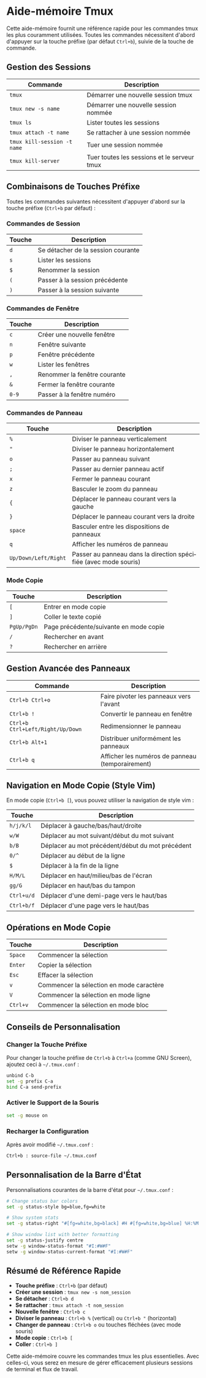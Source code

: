 # Aide-mémoire Tmux

<Validator lang="fr" :platform-list="['Ubuntu 22.04','Debian 11.6','CentOS 7.9','MacOS 13.2']" date="2023-05-01" />

Cette aide-mémoire fournit une référence rapide pour les commandes tmux les plus couramment utilisées. Toutes les commandes nécessitent d'abord d'appuyer sur la touche préfixe (par défaut `Ctrl+b`), suivie de la touche de commande.

## Gestion des Sessions

| Commande | Description |
|---------|-------------|
| `tmux` | Démarrer une nouvelle session tmux |
| `tmux new -s name` | Démarrer une nouvelle session nommée |
| `tmux ls` | Lister toutes les sessions |
| `tmux attach -t name` | Se rattacher à une session nommée |
| `tmux kill-session -t name` | Tuer une session nommée |
| `tmux kill-server` | Tuer toutes les sessions et le serveur tmux |

## Combinaisons de Touches Préfixe

Toutes les commandes suivantes nécessitent d'appuyer d'abord sur la touche préfixe (`Ctrl+b` par défaut) :

### Commandes de Session
| Touche | Description |
|-----|-------------|
| `d` | Se détacher de la session courante |
| `s` | Lister les sessions |
| `$` | Renommer la session |
| `(` | Passer à la session précédente |
| `)` | Passer à la session suivante |

### Commandes de Fenêtre
| Touche | Description |
|-----|-------------|
| `c` | Créer une nouvelle fenêtre |
| `n` | Fenêtre suivante |
| `p` | Fenêtre précédente |
| `w` | Lister les fenêtres |
| `,` | Renommer la fenêtre courante |
| `&` | Fermer la fenêtre courante |
| `0-9` | Passer à la fenêtre numéro |

### Commandes de Panneau
| Touche | Description |
|-----|-------------|
| `%` | Diviser le panneau verticalement |
| `"` | Diviser le panneau horizontalement |
| `o` | Passer au panneau suivant |
| `;` | Passer au dernier panneau actif |
| `x` | Fermer le panneau courant |
| `z` | Basculer le zoom du panneau |
| `{` | Déplacer le panneau courant vers la gauche |
| `}` | Déplacer le panneau courant vers la droite |
| `space` | Basculer entre les dispositions de panneaux |
| `q` | Afficher les numéros de panneau |
| `Up/Down/Left/Right` | Passer au panneau dans la direction spécifiée (avec mode souris) |

### Mode Copie
| Touche | Description |
|-----|-------------|
| `[` | Entrer en mode copie |
| `]` | Coller le texte copié |
| `PgUp/PgDn` | Page précédente/suivante en mode copie |
| `/` | Rechercher en avant |
| `?` | Rechercher en arrière |

## Gestion Avancée des Panneaux

| Commande | Description |
|---------|-------------|
| `Ctrl+b Ctrl+o` | Faire pivoter les panneaux vers l'avant |
| `Ctrl+b !` | Convertir le panneau en fenêtre |
| `Ctrl+b Ctrl+Left/Right/Up/Down` | Redimensionner le panneau |
| `Ctrl+b Alt+1` | Distribuer uniformément les panneaux |
| `Ctrl+b q` | Afficher les numéros de panneau (temporairement) |

## Navigation en Mode Copie (Style Vim)

En mode copie (`Ctrl+b [`), vous pouvez utiliser la navigation de style vim :

| Touche | Description |
|-----|-------------|
| `h/j/k/l` | Déplacer à gauche/bas/haut/droite |
| `w/W` | Déplacer au mot suivant/début du mot suivant |
| `b/B` | Déplacer au mot précédent/début du mot précédent |
| `0/^` | Déplacer au début de la ligne |
| `$` | Déplacer à la fin de la ligne |
| `H/M/L` | Déplacer en haut/milieu/bas de l'écran |
| `gg/G` | Déplacer en haut/bas du tampon |
| `Ctrl+u/d` | Déplacer d'une demi-page vers le haut/bas |
| `Ctrl+b/f` | Déplacer d'une page vers le haut/bas |

## Opérations en Mode Copie

| Touche | Description |
|-----|-------------|
| `Space` | Commencer la sélection |
| `Enter` | Copier la sélection |
| `Esc` | Effacer la sélection |
| `v` | Commencer la sélection en mode caractère |
| `V` | Commencer la sélection en mode ligne |
| `Ctrl+v` | Commencer la sélection en mode bloc |

## Conseils de Personnalisation

### Changer la Touche Préfixe
Pour changer la touche préfixe de `Ctrl+b` à `Ctrl+a` (comme GNU Screen), ajoutez ceci à `~/.tmux.conf` :
```bash
unbind C-b
set -g prefix C-a
bind C-a send-prefix
```

### Activer le Support de la Souris
```bash
set -g mouse on
```

### Recharger la Configuration
Après avoir modifié `~/.tmux.conf` :
```sh
Ctrl+b : source-file ~/.tmux.conf
```

## Personnalisation de la Barre d'État

Personnalisations courantes de la barre d'état pour `~/.tmux.conf` :

```bash
# Change status bar colors
set -g status-style bg=blue,fg=white

# Show system stats
set -g status-right "#[fg=white,bg=black] #H #[fg=white,bg=blue] %H:%M %d-%b-%y "

# Show window list with better formatting
set -g status-justify centre
setw -g window-status-format "#I:#W#F"
setw -g window-status-current-format "#I:#W#F"
```

## Résumé de Référence Rapide

- **Touche préfixe** : `Ctrl+b` (par défaut)
- **Créer une session** : `tmux new -s nom_session`
- **Se détacher** : `Ctrl+b d`
- **Se rattacher** : `tmux attach -t nom_session`
- **Nouvelle fenêtre** : `Ctrl+b c`
- **Diviser le panneau** : `Ctrl+b %` (vertical) ou `Ctrl+b "` (horizontal)
- **Changer de panneau** : `Ctrl+b o` ou touches fléchées (avec mode souris)
- **Mode copie** : `Ctrl+b [`
- **Coller** : `Ctrl+b ]`

Cette aide-mémoire couvre les commandes tmux les plus essentielles. Avec celles-ci, vous serez en mesure de gérer efficacement plusieurs sessions de terminal et flux de travail.